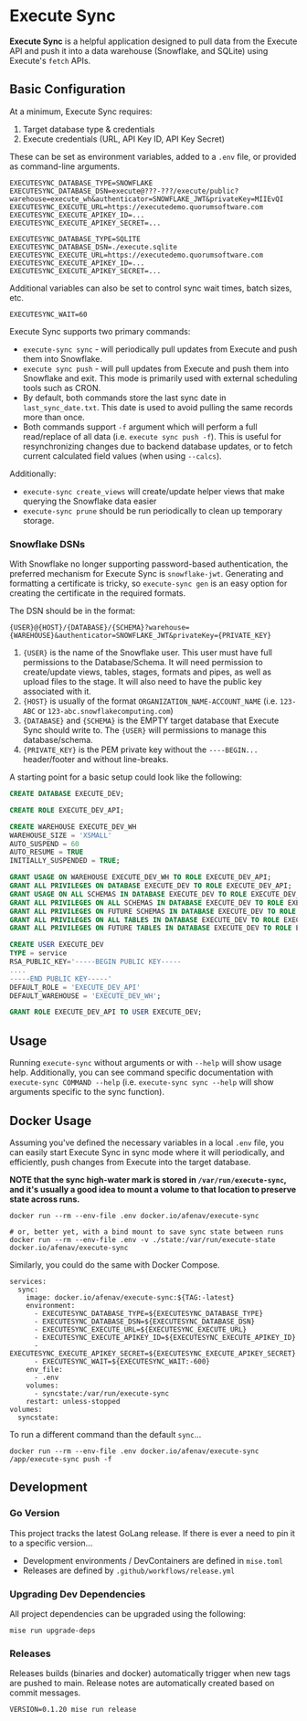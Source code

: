 # Execute Sync

**Execute Sync** is a helpful application designed to pull data from the Execute API and push it into a data warehouse (Snowflake, and SQLite) using Execute's `fetch` APIs. 

## Basic Configuration

At a minimum, Execute Sync requires:
1. Target database type & credentials 
2. Execute credentials (URL, API Key ID, API Key Secret)

These can be set as environment variables, added to a `.env` file, or provided as command-line arguments.

```
EXECUTESYNC_DATABASE_TYPE=SNOWFLAKE
EXECUTESYNC_DATABASE_DSN=execute@???-???/execute/public?warehouse=execute_wh&authenticator=SNOWFLAKE_JWT&privateKey=MIIEvQI
EXECUTESYNC_EXECUTE_URL=https://executedemo.quorumsoftware.com
EXECUTESYNC_EXECUTE_APIKEY_ID=...
EXECUTESYNC_EXECUTE_APIKEY_SECRET=...
```

```
EXECUTESYNC_DATABASE_TYPE=SQLITE
EXECUTESYNC_DATABASE_DSN=./execute.sqlite
EXECUTESYNC_EXECUTE_URL=https://executedemo.quorumsoftware.com
EXECUTESYNC_EXECUTE_APIKEY_ID=...
EXECUTESYNC_EXECUTE_APIKEY_SECRET=...
```

Additional variables can also be set to control sync wait times, batch sizes, etc.

```
EXECUTESYNC_WAIT=60
```

Execute Sync supports two primary commands:
* `execute-sync sync` - will periodically pull updates from Execute and push them into Snowflake.  
* `execute sync push` - will pull updates from Execute and push them into Snowflake and exit.  This mode is primarily used with external scheduling tools such as CRON.
* By default, both commands store the last sync date in `last_sync_date.txt`.  This date is used to avoid pulling the same records more than once.
* Both commands support `-f` argument which will perform a full read/replace of all data (i.e. `execute sync push -f`).  This is useful for resynchronizing changes due to backend database updates, or to fetch current calculated field values (when using `--calcs`).

Additionally:
* `execute-sync create_views` will create/update helper views that make querying the Snowflake data easier
* `execute-sync prune` should be run periodically to clean up temporary storage.

### Snowflake DSNs

With Snowflake no longer supporting password-based authentication, the preferred mechanism for Execute Sync is `snowflake-jwt`.  Generating and formatting a certificate is tricky, so `execute-sync gen` is an easy option for creating the certificate in the required formats.

The DSN should be in the format:

```
{USER}@{HOST}/{DATABASE}/{SCHEMA}?warehouse={WAREHOUSE}&authenticator=SNOWFLAKE_JWT&privateKey={PRIVATE_KEY}
```

1. `{USER}` is the name of the Snowflake user.  This user must have full permissions to the Database/Schema.  It will need permission to create/update views, tables, stages, formats and pipes, as well as upload files to the stage.   It will also need to have the public key associated with it.
2. `{HOST}` is usually of the format `ORGANIZATION_NAME-ACCOUNT_NAME` (i.e. `123-ABC` or `123-abc.snowflakecomputing.com`)
3. `{DATABASE}` and `{SCHEMA}` is the EMPTY target database that Execute Sync should write to.  The `{USER}` will permissions to manage this database/schema.
2. `{PRIVATE_KEY}` is the PEM private key without the `----BEGIN...` header/footer and without line-breaks.

A starting point for a basic setup could look like the following:

```sql
CREATE DATABASE EXECUTE_DEV;

CREATE ROLE EXECUTE_DEV_API;

CREATE WAREHOUSE EXECUTE_DEV_WH
WAREHOUSE_SIZE = 'XSMALL'
AUTO_SUSPEND = 60
AUTO_RESUME = TRUE
INITIALLY_SUSPENDED = TRUE;

GRANT USAGE ON WAREHOUSE EXECUTE_DEV_WH TO ROLE EXECUTE_DEV_API;
GRANT ALL PRIVILEGES ON DATABASE EXECUTE_DEV TO ROLE EXECUTE_DEV_API;
GRANT USAGE ON ALL SCHEMAS IN DATABASE EXECUTE_DEV TO ROLE EXECUTE_DEV_API;
GRANT ALL PRIVILEGES ON ALL SCHEMAS IN DATABASE EXECUTE_DEV TO ROLE EXECUTE_DEV_API;
GRANT ALL PRIVILEGES ON FUTURE SCHEMAS IN DATABASE EXECUTE_DEV TO ROLE EXECUTE_DEV_API;
GRANT ALL PRIVILEGES ON ALL TABLES IN DATABASE EXECUTE_DEV TO ROLE EXECUTE_DEV_API;
GRANT ALL PRIVILEGES ON FUTURE TABLES IN DATABASE EXECUTE_DEV TO ROLE EXECUTE_DEV_API;

CREATE USER EXECUTE_DEV
TYPE = service
RSA_PUBLIC_KEY='-----BEGIN PUBLIC KEY-----
....
-----END PUBLIC KEY-----'
DEFAULT_ROLE = 'EXECUTE_DEV_API'
DEFAULT_WAREHOUSE = 'EXECUTE_DEV_WH';

GRANT ROLE EXECUTE_DEV_API TO USER EXECUTE_DEV;
```

## Usage

Running `execute-sync` without arguments or with `--help` will show usage help.  Additionally, you can see command specific documentation with `execute-sync COMMAND --help` (i.e. `execute-sync sync --help` will show arguments specific to the sync function).

## Docker Usage

Assuming you've defined the necessary variables in a local `.env` file, you can easily start Execute Sync in sync mode where it will periodically, and efficiently, push changes from Execute into the target database.

**NOTE that the sync high-water mark is stored in `/var/run/execute-sync`, and it's usually a good idea to mount a volume to that location to preserve state across runs.**

```
docker run --rm --env-file .env docker.io/afenav/execute-sync 

# or, better yet, with a bind mount to save sync state between runs
docker run --rm --env-file .env -v ./state:/var/run/execute-state docker.io/afenav/execute-sync 
```

Similarly, you could do the same with Docker Compose.

```docker
services:
  sync:
    image: docker.io/afenav/execute-sync:${TAG:-latest}
    environment:
      - EXECUTESYNC_DATABASE_TYPE=${EXECUTESYNC_DATABASE_TYPE}
      - EXECUTESYNC_DATABASE_DSN=${EXECUTESYNC_DATABASE_DSN}
      - EXECUTESYNC_EXECUTE_URL=${EXECUTESYNC_EXECUTE_URL}
      - EXECUTESYNC_EXECUTE_APIKEY_ID=${EXECUTESYNC_EXECUTE_APIKEY_ID}
      - EXECUTESYNC_EXECUTE_APIKEY_SECRET=${EXECUTESYNC_EXECUTE_APIKEY_SECRET}
      - EXECUTESYNC_WAIT=${EXECUTESYNC_WAIT:-600}
    env_file:
      - .env
    volumes:
      - syncstate:/var/run/execute-sync
    restart: unless-stopped
volumes:
  syncstate:
```

To run a different command than the default `sync`...

```
docker run --rm --env-file .env docker.io/afenav/execute-sync /app/execute-sync push -f
```

## Development

### Go Version
This project tracks the latest GoLang release.  If there is ever a need to pin it to a specific version...

* Development environments / DevContainers are defined in `mise.toml`
* Releases are defined by `.github/workflows/release.yml` 

### Upgrading Dev Dependencies
All project dependencies can be upgraded using the following:

```
mise run upgrade-deps
```

### Releases
Releases builds (binaries and docker) automatically trigger when new tags are pushed to main.  Release notes are automatically created based on commit messages.

```
VERSION=0.1.20 mise run release
```